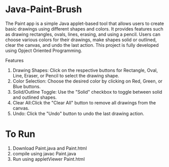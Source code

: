 # Java-Paint-Brush
The Paint app is a simple Java applet-based tool that allows users to create basic drawings using different shapes and colors. It provides features such as drawing rectangles, ovals, lines, erasing, and using a pencil. Users can choose various colors for their drawings, make shapes solid or outlined, clear the canvas, and undo the last action.
This project is fully developed using Opject Oriented Programming.


Features
1) Drawing Shapes: Click on the respective buttons for Rectangle, Oval, Line, Eraser, or Pencil to select the drawing shape.
2) Color Selection: Choose the desired color by clicking on Red, Green, or Blue buttons.
3) Solid/Outline Toggle: Use the "Solid" checkbox to toggle between solid and outlined shapes.
4) Clear All:Click the "Clear All" button to remove all drawings from the canvas.
5) Undo: Click the "Undo" button to undo the last drawing action.
# To Run 
1. Download Paint.java and Paint.html
2. compile using javac Paint.java
3. Run using appletViewer Paint.html
